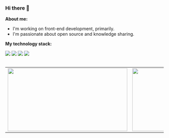 ### Hi there 👋

**About me:**  

- I'm working on front-end development, primarily.
- I'm passionate about open source and knowledge sharing.

**My technology stack:**  

 <div>
  <img src="https://img.shields.io/badge/-TypeScript-2b6dbf?style=flat&logo=typescript&logoColor=white">
  <img src="https://img.shields.io/badge/-React-087ea4?style=flat&logo=react&logoColor=white">
  <img src="https://img.shields.io/badge/-Node.js-3C873A?style=flat&logo=Node.js&logoColor=white">
  <img src="https://img.shields.io/badge/-Rust-f84b00?style=flat&logo=Rust&logoColor=white"> </div>
</div>

<br/>

<table>
  <tr>
    <td valign="top">
      <img src="https://github-readme-stats.vercel.app/api/top-langs?username=micooz&show_icons=true&count_private=true&include_all_commits=true&layout=compact" width="380px" height="200px" />
    </td>
    <td valign="top">
      <img src="https://github-readme-stats.vercel.app/api?username=micooz&show_icons=true&count_private=true&include_all_commits=true" width="460px" height="200px" />
    </td>
  </tr>
</table>
